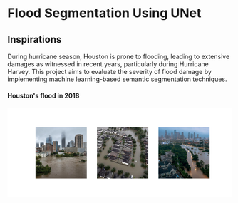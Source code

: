 # Flood Segmentation Using UNet

## Inspirations

During hurricane season, Houston is prone to flooding, leading to extensive damages as witnessed in recent years, particularly during Hurricane Harvey. This project aims to evaluate the severity of flood damage by implementing machine learning-based semantic segmentation techniques.
#### Houston's flood in 2018
![Houston](images/houston.png)
